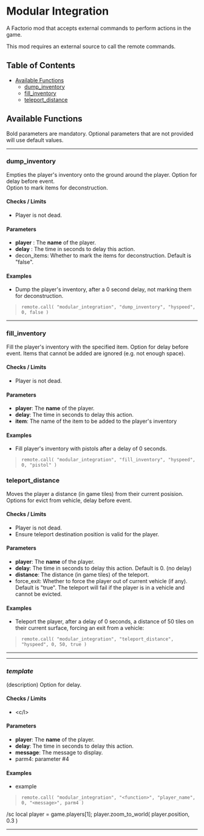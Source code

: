 # Modular Integration

A Factorio mod that accepts external commands to perform actions in the game.

This mod requires an external source to call the remote commands.

## Table of Contents

- [Available Functions](#available-functions)
  - [dump_inventory](#dump_inventory)
  - [fill_inventory](#fill_inventory)
  - [teleport_distance](#teleport_distance)

## Available Functions

Bold parameters are mandatory.  Optional parameters that are not provided will use default values.

---

### **dump_inventory**

Empties the player's inventory onto the ground around the player.
Option for delay before event.  
Option to mark items for deconstruction.

#### Checks / Limits

- Player is not dead.

#### Parameters

- **player** : The **name** of the player.
- **delay**  : The time in seconds to delay this action. 
- decon_items: Whether to mark the items for deconstruction.  Default is "false".

#### Examples

- Dump the player's inventory, after a 0 second delay, not marking them for deconstruction.

> `remote.call( "modular_integration", "dump_inventory", "hyspeed", 0, false )`

---

### **fill_inventory**

Fill the player's inventory with the specified item.
Option for delay before event.
Items that cannot be added are ignored (e.g. not enough space).

#### Checks / Limits

- Player is not dead.

#### Parameters

- **player**: The **name** of the player.
- **delay**: The time in seconds to delay this action.
- **item**: The name of the item to be added to the player's inventory

#### Examples

- Fill player's inventory with pistols after a delay of 0 seconds.

> `remote.call( "modular_integration", "fill_inventory", "hyspeed", 0, "pistol" )`

### **teleport_distance**

Moves the player a distance (in game tiles) from their current posision.
Options for evict from vehicle, delay before event.

#### Checks / Limits

- Player is not dead.
- Ensure teleport destination position is valid for the player.

#### Parameters

- **player**: The **name** of the player.
- **delay**: The time in seconds to delay this action.  Default is 0.  (no delay)
- **distance**: The distance (in game tiles) of the teleport.
- force_exit: Whether to force the player out of current vehicle (if any).  Default is "true".  The teleport will fail if the player is in a vehicle and cannot be evicted.

#### Examples

- Teleport the player, after a delay of 0 seconds, a distance of 50  tiles on their current surface, forcing an exit from a vehicle:

> `remote.call( "modular_integration", "teleport_distance", "hyspeed", 0, 50, true )`

---
---

### **_template_**

(description)
Option for delay.

#### Checks / Limits

- <c/l>

#### Parameters

- **player**:  The **name** of the player.
- **delay**:   The time in seconds to delay this action.
- **message**: The message to display.
- parm4:       parameter #4

#### Examples

- example

> `remote.call( "modular_integration", "<function>", "player_name", 0, "<message>", parm4 )`

/sc local player = game.players[1]; player.zoom_to_world( player.position, 0.3 )

---
